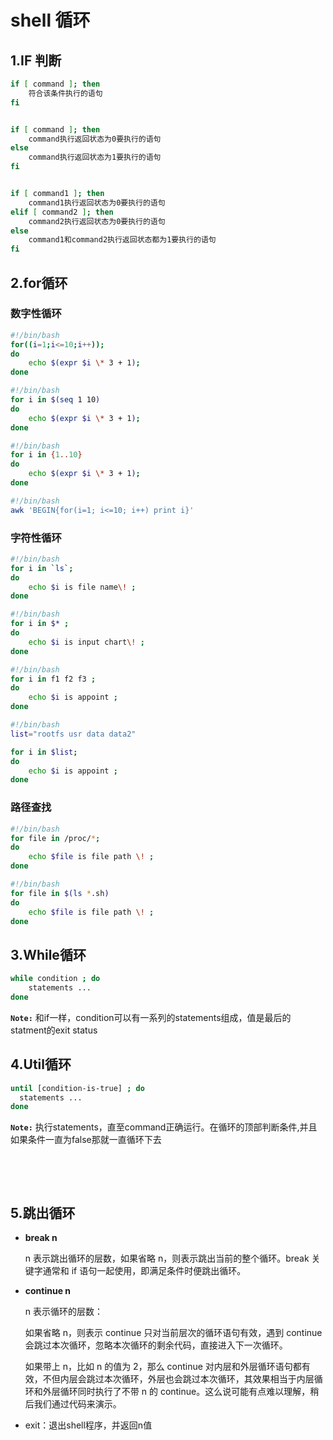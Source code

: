 # shell 循环

## 1.IF 判断

```bash
if [ command ]; then
    符合该条件执行的语句
fi


if [ command ]; then
    command执行返回状态为0要执行的语句
else
    command执行返回状态为1要执行的语句
fi


if [ command1 ]; then
    command1执行返回状态为0要执行的语句
elif [ command2 ]; then
    command2执行返回状态为0要执行的语句
else
    command1和command2执行返回状态都为1要执行的语句
fi
```

## 2.for循环

### 数字性循环

```bash
#!/bin/bash
for((i=1;i<=10;i++));
do
    echo $(expr $i \* 3 + 1);
done
```

```bash
#!/bin/bash
for i in $(seq 1 10)
do
    echo $(expr $i \* 3 + 1);
done
```

```bash
#!/bin/bash
for i in {1..10}
do
    echo $(expr $i \* 3 + 1);
done
```

```bash
#!/bin/bash
awk 'BEGIN{for(i=1; i<=10; i++) print i}'
```

### 字符性循环

```bash
#!/bin/bash
for i in `ls`;
do
    echo $i is file name\! ;
done
```

```bash
#!/bin/bash
for i in $* ;
do
    echo $i is input chart\! ;
done
```

```bash
#!/bin/bash
for i in f1 f2 f3 ;
do
    echo $i is appoint ;
done
```

```bash
#!/bin/bash
list="rootfs usr data data2"

for i in $list;
do
    echo $i is appoint ;
done
```

### 路径查找

```bash
#!/bin/bash
for file in /proc/*;
do
    echo $file is file path \! ;
done
```

```bash
#!/bin/bash
for file in $(ls *.sh)
do
    echo $file is file path \! ;
done
```

## 3.While循环

```bash
while condition ; do
    statements ...
done
```

​**​`Note:`​** ​ 和if一样，condition可以有一系列的statements组成，值是最后的statment的exit status

## 4.Util循环

```bash
until [condition-is-true] ; do 
  statements ... 
done
```

​**​`Note:`​** ​ 执行statements，直至command正确运行。在循环的顶部判断条件,并且如果条件一直为false那就一直循环下去

‍

‍

## 5.跳出循环

- **break n**

  n 表示跳出循环的层数，如果省略 n，则表示跳出当前的整个循环。break 关键字通常和 if 语句一起使用，即满足条件时便跳出循环。

- **continue n**

  n 表示循环的层数：

  如果省略 n，则表示 continue 只对当前层次的循环语句有效，遇到 continue 会跳过本次循环，忽略本次循环的剩余代码，直接进入下一次循环。

  如果带上 n，比如 n 的值为 2，那么 continue 对内层和外层循环语句都有效，不但内层会跳过本次循环，外层也会跳过本次循环，其效果相当于内层循环和外层循环同时执行了不带 n 的 continue。这么说可能有点难以理解，稍后我们通过代码来演示。

- exit：退出shell程序，并返回n值
